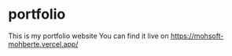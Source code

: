 # portfolio
This is my portfolio website
You can find it live on https://mohsoft-mohberte.vercel.app/

